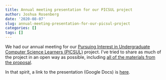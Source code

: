 ```yaml
---
title: Annual meeting presentation for our PICSUL project
author: Joshua Rosenberg
date: '2020-08-07'
slug: annual-meeting-presentation-for-our-picsul-project
categories: []
tags: []
---
```


We had our annual meeting for our [Pursuing Interest in Undergraduate Computer Science Learners (PICSUL)](http://picsul.utk.edu/) project. I've tried to share as much of the project in an 
open way as possible, including [all of the materials from the proposal](https://joshuamrosenberg.com/post/2020/05/22/materials-for-nsf-bcser-proposal/).

In that spirit, a link to the presentation (Google Docs) is [here](https://drive.google.com/file/d/19uPK9-dNsZ_ab7rsz6dndu8Z-g5-yo7Z/view?usp=sharing).